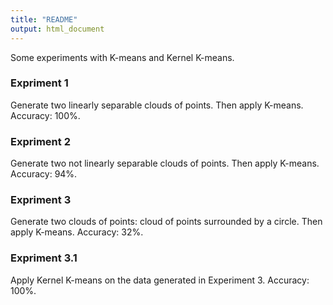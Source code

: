 ```yaml
---
title: "README"
output: html_document
---
```



Some experiments with K-means and Kernel K-means.

### Expriment 1

Generate two linearly separable clouds of points. Then apply K-means. Accuracy: 100%.

### Expriment 2

Generate two not linearly separable clouds of points. Then apply K-means. Accuracy: 94%.

### Expriment 3

Generate two clouds of points: cloud of points surrounded by a circle. Then apply K-means. Accuracy: 32%.


### Expriment 3.1

Apply Kernel K-means on the data generated in Experiment 3. Accuracy: 100%.
